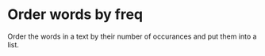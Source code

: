 # Order words by freq
 Order the words in a text by their number of occurances and put them into a list.
